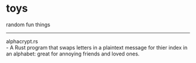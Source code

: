 # toys
random fun things
<hr>
alphacrypt.rs
<br>- A Rust program that swaps letters in a plaintext message for thier index in an alphabet: great for annoying friends and loved ones.

